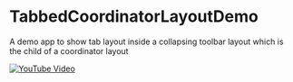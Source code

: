 # TabbedCoordinatorLayoutDemo
A demo app to show tab layout inside a collapsing toolbar layout which is the child of a coordinator layout

[![YouTube Video](http://img.youtube.com/vi/WQ3vT4UU5bk/0.jpg)](http://www.youtube.com/watch?v=WQ3vT4UU5bk)

